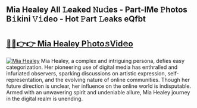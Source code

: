 ## Mia Healey All 𝙻eaked 𝙽u𝚍es - Part-lMe 𝙿hotos B𝚒kini 𝚅𝚒deo - Hot 𝙿art 𝙻eaks eQfbt

# <h2><a href="http://ld78svw.urlbe.top/?page=Mia+Healey">🔗🔗👉👉 Mia Healey P𝚑oto𝚜Vid𝚎o</a></h2>

[![Mia Healey](https://i.imgur.com/eBuTRDB.gif)](http://ld78svw.urlbe.top/?page=Mia+Healey)
Mia Healey, a complex and intriguing persona, defies easy categorization. Her pioneering use of digital media has enthralled and infuriated observers, sparking discussions on artistic expression, self-representation, and the evolving nature of online communities. Though her future direction is unclear, her influence on the online world is indisputable. Armed with an unwavering spirit and undeniable allure, Mia Healey journey in the digital realm is unending.
